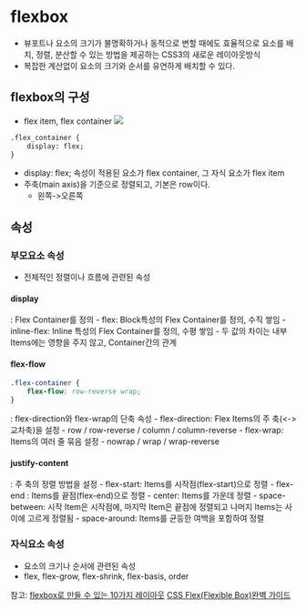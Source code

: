 # flexbox
- 뷰포트나 요소의 크기가 불명확하거나 동적으로 변할 때에도 효율적으로 요소를 배치, 정렬, 분산할 수 있는 방법을 제공하는 CSS3의 새로운 레이아웃방식
- 복잡한 계산없이 요소의 크기와 순서를 유연하게 배치할 수 있다.
## flexbox의 구성
- flex item, flex container
![](https://d2.naver.com/content/images/2018/12/helloworld-201811-flex_01.png)
```html
.flex_container {
	display: flex;
}
```
- display: flex; 속성이 적용된 요소가 flex container, 그 자식 요소가 flex item
- 주축(main axis)을 기준으로 정렬되고, 기본은 row이다. 
	- 왼쪽->오른쪽
## 속성
### 부모요소 속성
- 전체적인 정렬이나 흐름에 관련된 속성
#### display
: Flex Container를 정의
	- flex: Block특성의 Flex Container를 정의, 수직 쌓임
	- inline-flex: Inline 특성의 Flex Container를 정의, 수평 쌓임
	- 두 값의 차이는 내부 Items에는 영향을 주지 않고, Container간의 관계

#### flex-flow
``` css
.flex-container {
	flex-flow: row-reverse wrap;
}
```
: flex-direction와 flex-wrap의 단축 속성
	- flex-direction: Flex Items의 주 축(<->교차축)을 설정
		- row / row-reverse / column / column-reverse
	- flex-wrap: Items의 여러 줄 묶음 설정
		- nowrap / wrap / wrap-reverse

#### justify-content
: 주 축의 정렬 방법을 설정
	- flex-start:	Items를 시작점(flex-start)으로 정렬
	- flex-end	:	Items를 끝점(flex-end)으로 정렬
	- center:		Items를 가운데 정렬
	- space-between:	시작 Item은 시작점에, 마지막 Item은 끝점에 정렬되고 나머지 Items는 사이에 고르게 정렬됨
	- space-around:	Items를 균등한 여백을 포함하여 정렬

### 자식요소 속성
- 요소의 크기나 순서에 관련된 속성
- flex, flex-grow, flex-shrink, flex-basis, order




참고: 
[flexbox로 만들 수 있는 10가지 레이아웃](https://d2.naver.com/helloworld/8540176)
[CSS Flex(Flexible Box)완벽 가이드](https://heropy.blog/2018/11/24/css-flexible-box/)

